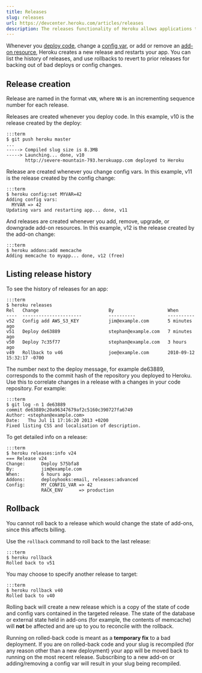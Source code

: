 ```yaml
---
title: Releases
slug: releases
url: https://devcenter.heroku.com/articles/releases
description: The releases functionality of Heroku allows applications to record and rollback to previous versions.
---
```


Whenever you [deploy code](git), change a [config var](config-vars), or add or remove an [add-on resource](managing-add-ons), Heroku creates a new release and restarts your app.  You can list the history of releases, and use rollbacks to revert to prior releases for backing out of bad deploys or config changes.

Release creation
----------------

Release are named in the format `vNN`, where `NN` is an incrementing sequence number for each release.

Releases are created whenever you deploy code.  In this example, v10 is the release created by the deploy:

    :::term
    $ git push heroku master
    ...
    -----> Compiled slug size is 8.3MB
    -----> Launching... done, v10
           http://severe-mountain-793.herokuapp.com deployed to Heroku

Release are created whenever you change config vars.  In this example, v11 is the release created by the config change:

    :::term
    $ heroku config:set MYVAR=42
    Adding config vars:
      MYVAR => 42
    Updating vars and restarting app... done, v11

And releases are created whenever you add, remove, upgrade, or downgrade add-on resources.  In this example, v12 is the release created by the add-on change:

    :::term
    $ heroku addons:add memcache
    Adding memcache to myapp... done, v12 (free)

Listing release history
-----------------------

To see the history of releases for an app:

    :::term
    $ heroku releases
    Rel   Change                          By                    When
    ----  ----------------------          ----------            ----------
    v52   Config add AWS_S3_KEY           jim@example.com       5 minutes ago            
    v51   Deploy de63889                  stephan@example.com   7 minutes ago
    v50   Deploy 7c35f77                  stephan@example.com   3 hours ago
    v49   Rollback to v46                 joe@example.com       2010-09-12 15:32:17 -0700

The number next to the deploy message, for example de63889, corresponds to the commit hash of the repository you deployed to Heroku.  Use this to correlate changes in a release with a changes in your code repository.  For example:

    :::term
    $ git log -n 1 de63889
    commit de63889c20a96347679af2c5160c390727fa6749
    Author: <stephan@example.com>
    Date:   Thu Jul 11 17:16:20 2013 +0200
    Fixed listing CSS and localisation of description.

To get detailed info on a release:

    :::term
    $ heroku releases:info v24
    === Release v24
    Change:      Deploy 575bfa8
    By:          jim@example.com
    When:        6 hours ago
    Addons:      deployhooks:email, releases:advanced
    Config:      MY_CONFIG_VAR => 42
                 RACK_ENV      => production

Rollback
--------

<div class="callout" markdown="1">
You cannot roll back to a release which would change the state of add-ons, since this affects billing.
</div>

Use the `rollback` command to roll back to the last release:

    :::term
    $ heroku rollback
    Rolled back to v51

You may choose to specify another release to target:

    :::term
    $ heroku rollback v40
    Rolled back to v40

Rolling back will create a new release which is a copy of the state of code and config vars contained in the targeted release.  The state of the database or external state held in add-ons (for example, the contents of memcache) will **not** be affected and are up to you to reconcile with the rollback.

Running on rolled-back code is meant as a **temporary fix** to a bad deployment. If you are on rolled-back code and your slug is recompiled (for any reason other than a new deployment) your app will be moved back to running on the most recent release. Subscribing to a new add-on or adding/removing a config var will result in your slug being recompiled.